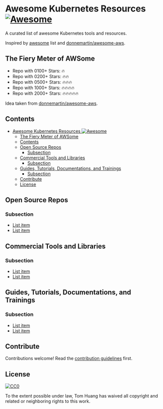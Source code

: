 # Awesome Kubernetes Resources [![Awesome](https://awesome.re/badge.svg)](https://awesome.re)

A curated list of awesome Kubernetes tools and resources.

Inspired by [awesome](https://github.com/sindresorhus/awesome) list and [donnemartin/awesome-aws](https://github.com/donnemartin/awesome-aws).

## The Fiery Meter of AWSome

* Repo with 0100+ Stars: :fire:
* Repo with 0200+ Stars: :fire::fire:
* Repo with 0500+ Stars: :fire::fire::fire:
* Repo with 1000+ Stars: :fire::fire::fire::fire:
* Repo with 2000+ Stars: :fire::fire::fire::fire::fire:

Idea taken from [donnemartin/awesome-aws](https://github.com/donnemartin/awesome-aws). 


## Contents

- [Awesome Kubernetes Resources ![Awesome](https://awesome.re)](#awesome-kubernetes-resources-img-src%22httpsawesomere%22-alt%22awesome%22)
  - [The Fiery Meter of AWSome](#the-fiery-meter-of-awsome)
  - [Contents](#contents)
  - [Open Source Repos](#open-source-repos)
    - [Subsection](#subsection)
  - [Commercial Tools and Libraries](#commercial-tools-and-libraries)
    - [Subsection](#subsection-1)
  - [Guides, Tutorials, Documentations, and Trainings](#guides-tutorials-documentations-and-trainings)
    - [Subsection](#subsection-2)
  - [Contribute](#contribute)
  - [License](#license)


## Open Source Repos

### Subsection
- [List item](http://example.com)
- [List item](http://example.com)


## Commercial Tools and Libraries

### Subsection
- [List item](http://example.com)
- [List item](http://example.com)

## Guides, Tutorials, Documentations, and Trainings

### Subsection
- [List item](http://example.com)
- [List item](http://example.com)

## Contribute

Contributions welcome! Read the [contribution guidelines](contributing.md) first.


## License

[![CC0](https://mirrors.creativecommons.org/presskit/buttons/88x31/svg/cc-zero.svg)](https://creativecommons.org/publicdomain/zero/1.0)

To the extent possible under law, Tom Huang has waived all copyright and
related or neighboring rights to this work.
